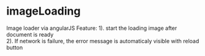 # imageLoading
Image loader via angularJS
Feature:
1). start the loading image after document is ready  <br>
2). If network is failure, the error message is automaticaly visible with reload button <br>
